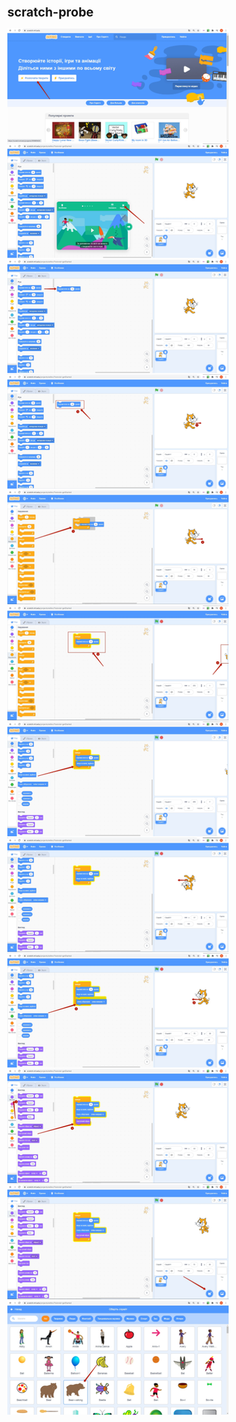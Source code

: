 # scratch-probe
<img src = "img/Scratch1.jpg">  
<img src = "img/Scratch2.jpg">  
<img src = "img/Scratch3.jpg">  
<img src = "img/Scratch4.jpg">  
<img src = "img/Scratch5.jpg">  
<img src = "img/Scratch6.jpg">  
<img src = "img/Scratch7.jpg">  
<img src = "img/Scratch8.jpg">  
<img src = "img/Scratch9.jpg">  
<img src = "img/Scratch10.jpg">  
<img src = "img/Scratch11.jpg">  
<img src = "img/Scratch12.jpg">  

